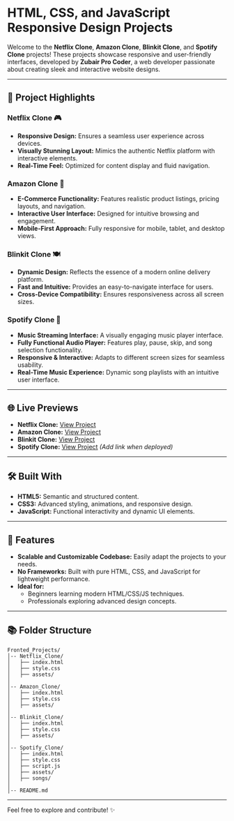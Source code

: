 # HTML, CSS, and JavaScript Responsive Design Projects

Welcome to the **Netflix Clone**, **Amazon Clone**, **Blinkit Clone**, and **Spotify Clone** projects! These projects showcase responsive and user-friendly interfaces, developed by **Zubair Pro Coder**, a web developer passionate about creating sleek and interactive website designs.

---

## 🚀 Project Highlights

### Netflix Clone 🎮
- **Responsive Design:** Ensures a seamless user experience across devices.
- **Visually Stunning Layout:** Mimics the authentic Netflix platform with interactive elements.
- **Real-Time Feel:** Optimized for content display and fluid navigation.

### Amazon Clone 🛒
- **E-Commerce Functionality:** Features realistic product listings, pricing layouts, and navigation.
- **Interactive User Interface:** Designed for intuitive browsing and engagement.
- **Mobile-First Approach:** Fully responsive for mobile, tablet, and desktop views.

### Blinkit Clone 🍽️
- **Dynamic Design:** Reflects the essence of a modern online delivery platform.
- **Fast and Intuitive:** Provides an easy-to-navigate interface for users.
- **Cross-Device Compatibility:** Ensures responsiveness across all screen sizes.

### Spotify Clone 🎵
- **Music Streaming Interface:** A visually engaging music player interface.
- **Fully Functional Audio Player:** Features play, pause, skip, and song selection functionality.
- **Responsive & Interactive:** Adapts to different screen sizes for seamless usability.
- **Real-Time Music Experience:** Dynamic song playlists with an intuitive user interface.

---

## 🌐 Live Previews
- **Netflix Clone:** [View Project](https://67696cc0a7940225c747c087--fluffy-baklava-24334a.netlify.app/)
- **Amazon Clone:** [View Project](https://6768f8bf632143d99aa32626--elaborate-tulumba-60a061.netlify.app/)
- **Blinkit Clone:** [View Project](https://678a071d6c9281dcd9692862--darling-florentine-d3a463.netlify.app/)
- **Spotify Clone:** [View Project](#) *(Add link when deployed)*

---

## 🛠️ Built With
- **HTML5:** Semantic and structured content.
- **CSS3:** Advanced styling, animations, and responsive design.
- **JavaScript:** Functional interactivity and dynamic UI elements.

---

## 🎯 Features
- **Scalable and Customizable Codebase:** Easily adapt the projects to your needs.
- **No Frameworks:** Built with pure HTML, CSS, and JavaScript for lightweight performance.
- **Ideal for:**
  - Beginners learning modern HTML/CSS/JS techniques.
  - Professionals exploring advanced design concepts.

---

## 📚 Folder Structure
```
Fronted_Projects/
│-- Netflix_Clone/
│   ├── index.html
│   ├── style.css
│   ├── assets/
│
│-- Amazon_Clone/
│   ├── index.html
│   ├── style.css
│   ├── assets/
│
│-- Blinkit_Clone/
│   ├── index.html
│   ├── style.css
│   ├── assets/
│
│-- Spotify_Clone/
│   ├── index.html
│   ├── style.css
│   ├── script.js
│   ├── assets/
│   ├── songs/
│
│-- README.md
```

---

Feel free to explore and contribute! ✨

